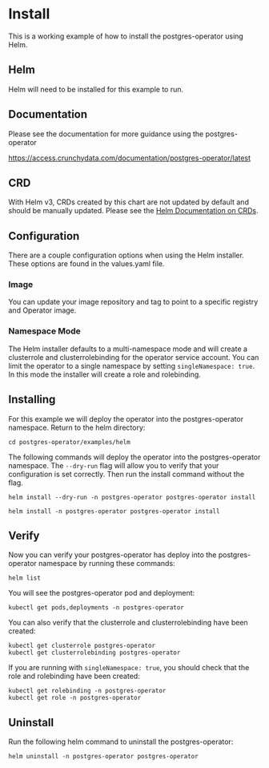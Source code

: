 # Install

This is a working example of how to install the postgres-operator using Helm.

## Helm
Helm will need to be installed for this example to run.

## Documentation
Please see the documentation for more guidance using the postgres-operator

https://access.crunchydata.com/documentation/postgres-operator/latest

## CRD
With Helm v3, CRDs created by this chart are not updated by default and should be manually updated. Please see the [Helm Documentation on CRDs](https://helm.sh/docs/chart_best_practices/custom_resource_definitions).

## Configuration
There are a couple configuration options when using the Helm installer. These options are found in the values.yaml file.
### Image
You can update your image repository and tag to point to a specific registry and Operator image.

### Namespace Mode
The Helm installer defaults to a multi-namespace mode and will create a clusterrole and clusterrolebinding for the operator service account. You can limit the operator to a single namespace by setting `singleNamespace: true`. In this mode the installer will create a role and rolebinding.

## Installing
For this example we will deploy the operator into the postgres-operator namespace. Return to the helm directory:
```
cd postgres-operator/examples/helm
```

The following commands will deploy the operator into the postgres-operator namespace. The `--dry-run` flag will allow you to verify that your configuration is set correctly. Then run the install command without the flag.
```
helm install --dry-run -n postgres-operator postgres-operator install

helm install -n postgres-operator postgres-operator install
```

## Verify
Now you can verify your postgres-operator has deploy into the postgres-operator namespace by running these commands:

```
helm list
```

You will see the postgres-operator pod and deployment:
```
kubectl get pods,deployments -n postgres-operator
```

You can also verify that the clusterrole and clusterrolebinding have been created:
```
kubectl get clusterrole postgres-operator
kubectl get clusterrolebinding postgres-operator
```

If you are running with `singleNamespace: true`, you should check that the role and rolebinding have been created:
```
kubectl get rolebinding -n postgres-operator
kubectl get role -n postgres-operator
```

## Uninstall
Run the following helm command to uninstall the postgres-operator:

```
helm uninstall -n postgres-operator postgres-operator
```
